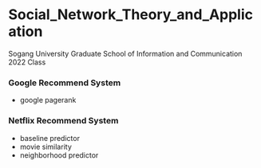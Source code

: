 # Social_Network_Theory_and_Application
Sogang University Graduate School of Information and Communication 2022 Class

### Google Recommend System
- google pagerank

### Netflix Recommend System
- baseline predictor
- movie similarity
- neighborhood predictor
